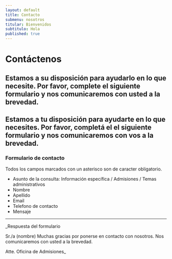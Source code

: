 ```yaml
---
layout: default
title: Contacto
submenu: nosotros
titular: Bienvenidos
subtitulo: Hola
published: true
---
```


# Contáctenos

## Estamos a su disposición para ayudarlo en lo que necesite. Por favor, complete el  siguiente formulario y nos comunicaremos con usted a la brevedad. 

## Estamos a tu disposición para ayudarte en lo que necesites. Por favor, completá el el siguiente formulario y nos comunicaremos con vos a la brevedad. 

### Formulario de contacto

Todos los campos marcados con un asterisco son de caracter obligatorio.

- Asunto de la consulta: Información específica / Admisiones / 
Temas administrativos
- Nombre
- Apellido
- Email
- Telefono de contacto
- Mensaje

----

_Respuesta del formulario

Sr./a (nombre) Muchas gracias por ponerse en contacto con nosotros. Nos comunicaremos con usted a la brevedad.

Atte. Oficina de Admisiones_